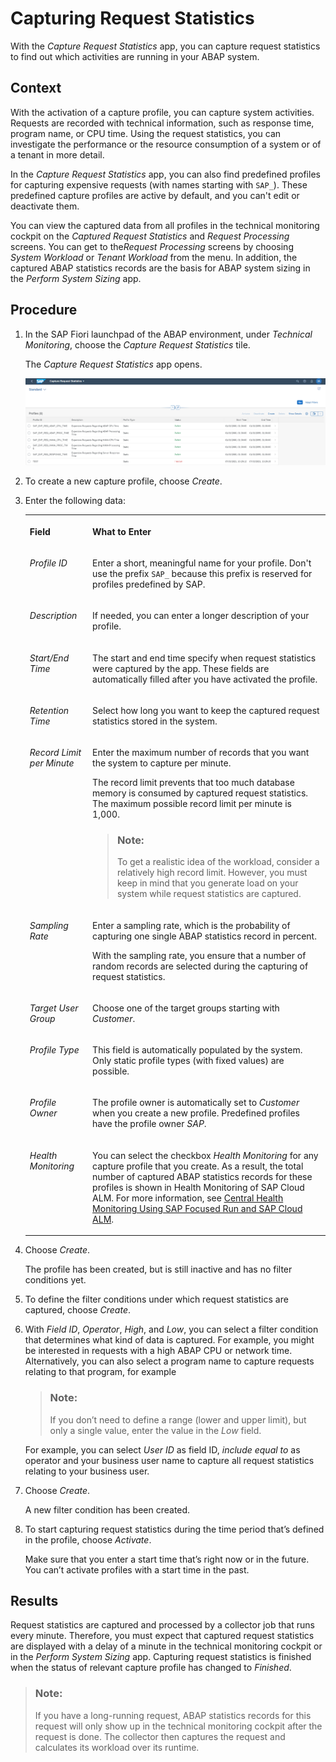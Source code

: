 <!-- loioe86943aee62d48a8ac26ec22710bd63d -->

# Capturing Request Statistics

With the *Capture Request Statistics* app, you can capture request statistics to find out which activities are running in your ABAP system.



## Context

With the activation of a capture profile, you can capture system activities. Requests are recorded with technical information, such as response time, program name, or CPU time. Using the request statistics, you can investigate the performance or the resource consumption of a system or of a tenant in more detail.

In the *Capture Request Statistics* app, you can also find predefined profiles for capturing expensive requests \(with names starting with `SAP_`\). These predefined capture profiles are active by default, and you can't edit or deactivate them.

You can view the captured data from all profiles in the technical monitoring cockpit on the *Captured Request Statistics* and *Request Processing* screens. You can get to the*Request Processing* screens by choosing *System Workload* or *Tenant Workload* from the menu. In addition, the captured ABAP statistics records are the basis for ABAP system sizing in the *Perform System Sizing* app.



## Procedure

1.  In the SAP Fiori launchpad of the ABAP environment, under *Technical Monitoring*, choose the *Capture Request Statistics* tile.

    The *Capture Request Statistics* app opens.

    ![](images/Capture_Request_Statistics_Entry_Screen_54a4fb1.png)

2.  To create a new capture profile, choose *Create*.

3.  Enter the following data:


    <table>
    <tr>
    <th valign="top">

    Field


    
    </th>
    <th valign="top">

    What to Enter


    
    </th>
    </tr>
    <tr>
    <td valign="top">

    *Profile ID*


    
    </td>
    <td valign="top">

    Enter a short, meaningful name for your profile. Don't use the prefix `SAP_` because this prefix is reserved for profiles predefined by SAP.


    
    </td>
    </tr>
    <tr>
    <td valign="top">

    *Description*


    
    </td>
    <td valign="top">

    If needed, you can enter a longer description of your profile.


    
    </td>
    </tr>
    <tr>
    <td valign="top">

    *Start/End Time*


    
    </td>
    <td valign="top">

    The start and end time specify when request statistics were captured by the app. These fields are automatically filled after you have activated the profile.


    
    </td>
    </tr>
    <tr>
    <td valign="top">

    *Retention Time*


    
    </td>
    <td valign="top">

    Select how long you want to keep the captured request statistics stored in the system.


    
    </td>
    </tr>
    <tr>
    <td valign="top">

    *Record Limit per Minute*


    
    </td>
    <td valign="top">

    Enter the maximum number of records that you want the system to capture per minute.

    The record limit prevents that too much database memory is consumed by captured request statistics. The maximum possible record limit per minute is 1,000.

    > ### Note:  
    > To get a realistic idea of the workload, consider a relatively high record limit. However, you must keep in mind that you generate load on your system while request statistics are captured.


    
    </td>
    </tr>
    <tr>
    <td valign="top">

    *Sampling Rate*


    
    </td>
    <td valign="top">

    Enter a sampling rate, which is the probability of capturing one single ABAP statistics record in percent.

    With the sampling rate, you ensure that a number of random records are selected during the capturing of request statistics.


    
    </td>
    </tr>
    <tr>
    <td valign="top">

    *Target User Group*


    
    </td>
    <td valign="top">

    Choose one of the target groups starting with *Customer*.


    
    </td>
    </tr>
    <tr>
    <td valign="top">

    *Profile Type*


    
    </td>
    <td valign="top">

    This field is automatically populated by the system. Only static profile types \(with fixed values\) are possible.


    
    </td>
    </tr>
    <tr>
    <td valign="top">

    *Profile Owner*


    
    </td>
    <td valign="top">

    The profile owner is automatically set to *Customer* when you create a new profile. Predefined profiles have the profile owner *SAP*.


    
    </td>
    </tr>
    <tr>
    <td valign="top">

    *Health Monitoring*


    
    </td>
    <td valign="top">

    You can select the checkbox *Health Monitoring* for any capture profile that you create. As a result, the total number of captured ABAP statistics records for these profiles is shown in Health Monitoring of SAP Cloud ALM. For more information, see [Central Health Monitoring Using SAP Focused Run and SAP Cloud ALM](central-health-monitoring-using-sap-focused-run-and-sap-cloud-alm-8d6e2e7.md).


    
    </td>
    </tr>
    </table>
    
4.  Choose *Create*.

    The profile has been created, but is still inactive and has no filter conditions yet.

5.  To define the filter conditions under which request statistics are captured, choose *Create*.

6.  With *Field ID*, *Operator*, *High*, and *Low*, you can select a filter condition that determines what kind of data is captured. For example, you might be interested in requests with a high ABAP CPU or network time. Alternatively, you can also select a program name to capture requests relating to that program, for example

    > ### Note:  
    > If you don’t need to define a range \(lower and upper limit\), but only a single value, enter the value in the *Low* field.

    For example, you can select *User ID* as field ID, *include equal to* as operator and your business user name to capture all request statistics relating to your business user.

7.  Choose *Create*.

    A new filter condition has been created.

8.  To start capturing request statistics during the time period that’s defined in the profile, choose *Activate*.

    Make sure that you enter a start time that’s right now or in the future. You can’t activate profiles with a start time in the past.




<a name="loioe86943aee62d48a8ac26ec22710bd63d__result_p2t_143_3tb"/>

## Results

Request statistics are captured and processed by a collector job that runs every minute. Therefore, you must expect that captured request statistics are displayed with a delay of a minute in the technical monitoring cockpit or in the *Perform System Sizing* app. Capturing request statistics is finished when the status of relevant capture profile has changed to *Finished*.

> ### Note:  
> If you have a long-running request, ABAP statistics records for this request will only show up in the technical monitoring cockpit after the request is done. The collector then captures the request and calculates its workload over its runtime.

